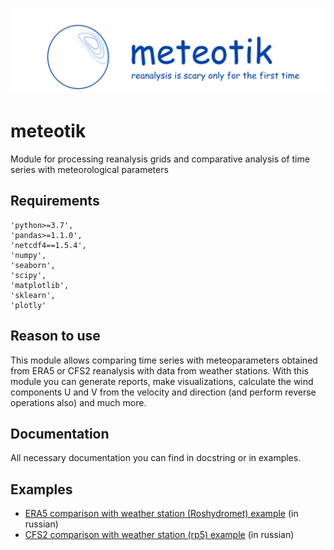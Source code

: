 # ![meteotik_logo.png](https://raw.githubusercontent.com/ITMO-NSS-team/meteotik/main/media/meteotik_logo.png)

# meteotik
Module for processing reanalysis grids and comparative analysis of 
time series with meteorological parameters

## Requirements
    'python>=3.7',
    'pandas>=1.1.0',
    'netcdf4==1.5.4',
    'numpy',
    'seaborn',
    'scipy',
    'matplotlib',
    'sklearn',
    'plotly'
    
## Reason to use
This module allows comparing time series with meteoparameters obtained from ERA5 or 
CFS2 reanalysis with data from weather stations. With this module you can generate 
reports, make visualizations, calculate the wind components U and V from the velocity
 and direction (and perform reverse operations also) and much more.

## Documentation
All necessary documentation you can find in docstring or in examples.

## Examples 
* [ERA5 comparison with weather station (Roshydromet) example](https://github.com/ITMO-NSS-team/meteotik/blob/main/examples/ERA5_example.ipynb) 
(in russian)
* [CFS2 comparison with weather station (rp5) example](https://github.com/ITMO-NSS-team/meteotik/blob/main/examples/CFS2_example.ipynb) 
(in russian)